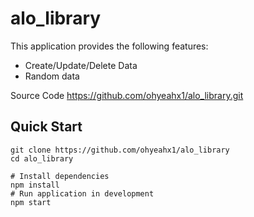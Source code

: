 # alo_library
This application provides the following features:

- Create/Update/Delete Data
- Random data

 
Source Code
https://github.com/ohyeahx1/alo_library.git
## Quick Start

```
git clone https://github.com/ohyeahx1/alo_library
cd alo_library

# Install dependencies
npm install
# Run application in development
npm start
